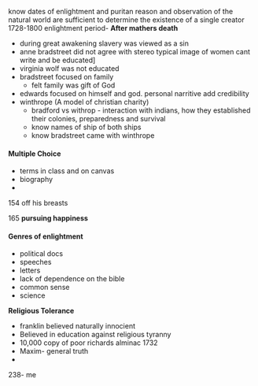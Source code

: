 know dates of enlightment and puritan
reason and observation of the natural world are sufficient to determine the existence of a single creator
1728-1800 enlightment period- __After mathers death__

- during great awakening slavery was viewed as a sin
- anne bradstreet did not agree with stereo typical image of women cant write and be educated]
- virginia wolf was not educated
- bradstreet focused on family
  - felt family was gift of God
- edwards focused on himself and god. personal narritive add credibility
- winthrope (A model of christian charity)
  * bradford vs withrop - interaction with indians, how they established their colonies, preparedness and survival
  * know names of ship of both ships
  * know bradstreet came with winthrope
#### Multiple Choice
* terms in class and on canvas
* biography
*
154 off his breasts


165 __pursuing happiness__




#### Genres of enlightment
  * political docs
  * speeches
  * letters
* lack of dependence on the bible
* common sense
* science


__Religious Tolerance__

* franklin believed naturally innocient
* Believed in education against religious tyranny
* 10,000 copy of poor richards alminac 1732 
* Maxim- general truth
* 

238- me 
